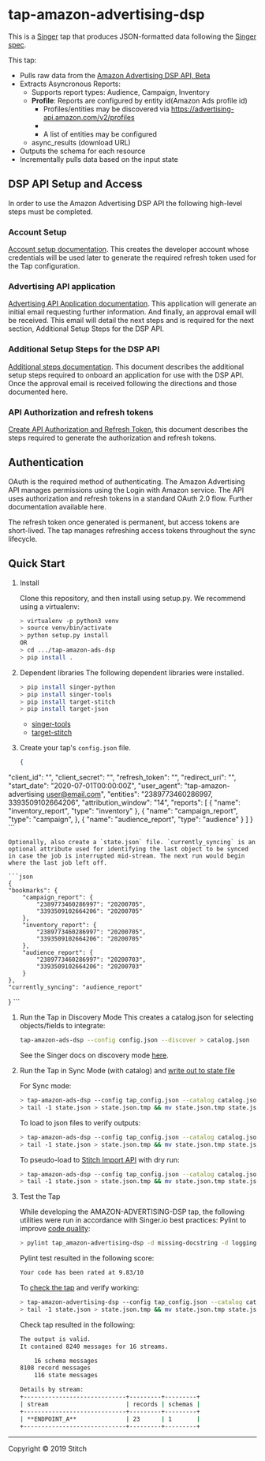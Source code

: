 # tap-amazon-advertising-dsp

This is a [Singer](https://singer.io) tap that produces JSON-formatted data
following the [Singer
spec](https://github.com/singer-io/getting-started/blob/master/SPEC.md).

This tap:

- Pulls raw data from the [Amazon Advertising DSP API, Beta](https://advertising.amazon.com/API/docs/en-us/dsp-reports-beta-3p/#/Reports)
- Extracts Asyncronous Reports:
  - Supports report types: Audience, Campaign, Inventory
  - **Profile**: Reports are configured by entity id(Amazon Ads profile id)
    - Profiles/entities may be discovered via https://advertising-api.amazon.com/v2/profiles
    - 
    - A list of entities may be configured
  - async_results (download URL)
- Outputs the schema for each resource
- Incrementally pulls data based on the input state

## DSP API Setup and Access

In order to use the Amazon Advertising DSP API the following high-level steps must be completed.

### Account Setup

[Account setup documentation](https://advertising.amazon.com/API/docs/en-us/setting-up/account-setup). This creates the developer account whose credentials will be used later to generate the required refresh token used for the Tap configuration.

### Advertising API application

[Advertising API Application documentation](https://advertising.amazon.com/about-api). This application will generate an initial email requesting further information. And finally, an approval email will be received. This email will detail the next steps and is required for the next section, Additional Setup Steps for the DSP API.

### Additional Setup Steps for the DSP API

[Additional steps documentation](https://advertising.amazon.com/API/docs/en-us/setting-up/dsp). This document describes the additional setup steps required to onboard an application for use with the DSP API. Once the approval email is received following the directions and those documented here.

### API Authorization and refresh tokens

[Create API Authorization and Refresh Token](https://advertising.amazon.com/API/docs/en-us/setting-up/generate-api-tokens), this document describes the steps required to generate the authorization and refresh tokens.

## Authentication
OAuth is the required method of authenticating. The Amazon Advertising API manages permissions using the Login with Amazon service. The API uses authorization and refresh tokens in a standard OAuth 2.0 flow. Further documentation available here.

The refresh token once generated is permanent, but access tokens are short-lived. The tap manages refreshing access tokens throughout the sync lifecycle.


## Quick Start

1. Install

    Clone this repository, and then install using setup.py. We recommend using a virtualenv:

    ```bash
    > virtualenv -p python3 venv
    > source venv/bin/activate
    > python setup.py install
    OR
    > cd .../tap-amazon-ads-dsp
    > pip install .
    ```
2. Dependent libraries
    The following dependent libraries were installed.
    ```bash
    > pip install singer-python
    > pip install singer-tools
    > pip install target-stitch
    > pip install target-json
    
    ```
    - [singer-tools](https://github.com/singer-io/singer-tools)
    - [target-stitch](https://github.com/singer-io/target-stitch)

3. Create your tap's `config.json` file. 

    ```json
    {
  "client_id": "",
  "client_secret": "",
  "refresh_token": "",
  "redirect_uri": "",
  "start_date": "2020-07-01T00:00:00Z",
  "user_agent": "tap-amazon-advertising <user@email.com>",
  "entities": "2389773460286997, 3393509102664206",
  "attribution_window": "14",
  "reports": [
    {
      "name": "inventory_report",
      "type": "inventory"
    },
    {
      "name": "campaign_report",
      "type": "campaign",
    },
    {
      "name": "audience_report",
      "type": "audience"
    }
  ]
}
    ```
    
    Optionally, also create a `state.json` file. `currently_syncing` is an optional attribute used for identifying the last object to be synced in case the job is interrupted mid-stream. The next run would begin where the last job left off.

    ```json
    {
    "bookmarks": {
        "campaign_report": {
            "2389773460286997": "20200705",
            "3393509102664206": "20200705"
        },
        "inventory_report": {
            "2389773460286997": "20200705",
            "3393509102664206": "20200705"
        },
        "audience_report": {
            "2389773460286997": "20200703",
            "3393509102664206": "20200703"
        }
    },
    "currently_syncing": "audience_report"
}
    ```

1. Run the Tap in Discovery Mode
    This creates a catalog.json for selecting objects/fields to integrate:
    ```bash
    tap-amazon-ads-dsp --config config.json --discover > catalog.json
    ```
   See the Singer docs on discovery mode
   [here](https://github.com/singer-io/getting-started/blob/master/docs/DISCOVERY_MODE.md#discovery-mode).

2. Run the Tap in Sync Mode (with catalog) and [write out to state file](https://github.com/singer-io/getting-started/blob/master/docs/RUNNING_AND_DEVELOPING.md#running-a-singer-tap-with-a-singer-target)

    For Sync mode:
    ```bash
    > tap-amazon-ads-dsp --config tap_config.json --catalog catalog.json > state.json
    > tail -1 state.json > state.json.tmp && mv state.json.tmp state.json
    ```
    To load to json files to verify outputs:
    ```bash
    > tap-amazon-ads-dsp --config tap_config.json --catalog catalog.json | target-json > state.json
    > tail -1 state.json > state.json.tmp && mv state.json.tmp state.json
    ```
    To pseudo-load to [Stitch Import API](https://github.com/singer-io/target-stitch) with dry run:
    ```bash
    > tap-amazon-ads-dsp --config tap_config.json --catalog catalog.json | target-stitch --config target_config.json --dry-run > state.json
    > tail -1 state.json > state.json.tmp && mv state.json.tmp state.json
    ```

3. Test the Tap
    
    While developing the AMAZON-ADVERTISING-DSP tap, the following utilities were run in accordance with Singer.io best practices:
    Pylint to improve [code quality](https://github.com/singer-io/getting-started/blob/master/docs/BEST_PRACTICES.md#code-quality):
    ```bash
    > pylint tap_amazon-advertising-dsp -d missing-docstring -d logging-format-interpolation -d too-many-locals -d too-many-arguments
    ```
    Pylint test resulted in the following score:
    ```bash
    Your code has been rated at 9.83/10
    ```

    To [check the tap](https://github.com/singer-io/singer-tools#singer-check-tap) and verify working:
    ```bash
    > tap-amazon-advertising-dsp --config tap_config.json --catalog catalog.json | singer-check-tap > state.json
    > tail -1 state.json > state.json.tmp && mv state.json.tmp state.json
    ```
    Check tap resulted in the following:
    ```bash
    The output is valid.
    It contained 8240 messages for 16 streams.

        16 schema messages
    8108 record messages
        116 state messages

    Details by stream:
    +-----------------------------+---------+---------+
    | stream                      | records | schemas |
    +-----------------------------+---------+---------+
    | **ENDPOINT_A**              | 23      | 1       |
    +-----------------------------+---------+---------+
    ```
---

Copyright &copy; 2019 Stitch
